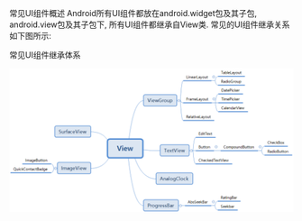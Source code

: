 常见UI组件概述
Android所有UI组件都放在android.widget包及其子包, android.view包及其子包下, 所有UI组件都继承自View类. 常见的UI组件继承关系如下图所示:

常见UI组件继承体系

![common_views](appendix\common_views.png)